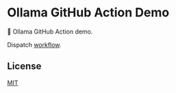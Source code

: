 # Ollama GitHub Action Demo

🦙 Ollama GitHub Action demo.

Dispatch [workflow](https://github.com/ai-action/ollama-github-action-demo/actions/workflows/ollama.yml).

## License

[MIT](LICENSE)
